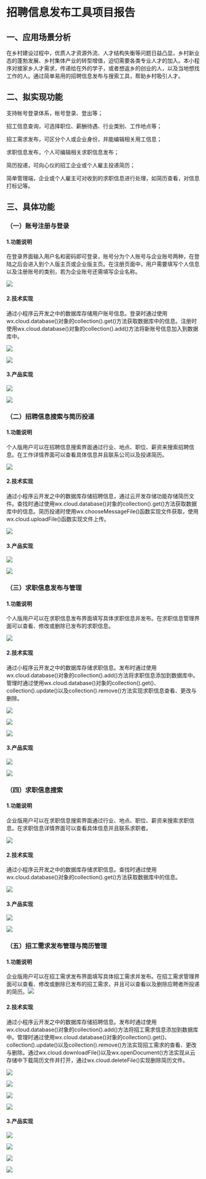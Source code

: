 # 招聘信息发布工具项目报告

## 一、应用场景分析

​       在乡村建设过程中，优质人才资源外流、人才结构失衡等问题日益凸显，乡村新业态的蓬勃发展、乡村集体产业的转型增值，迫切需要各类专业人才的加入。本小程序对接家乡人才需求，传递给在外的学子，或者想返乡的创业的人，以及当地想找工作的人。通过简单易用的招聘信息发布与搜索工具，帮助乡村吸引人才。

## 二、拟实现功能

支持帐号登录体系，帐号登录、登出等；

招工信息查询，可选择职位、薪酬待遇、行业类别、工作地点等；

招工需求发布，可区分个人或企业身份，并能编辑相关用工信息；

求职信息发布，个人可编辑相关求职信息发布；

简历投递，可向心仪的招工企业或个人雇主投递简历；

简单管理端，企业或个人雇主可对收到的求职信息进行处理，如简历查看，对信息打标记等。

## 三、具体功能

### （一）账号注册与登录

#### 1.功能说明

在登录界面输入用户名和密码即可登录，账号分为个人账号与企业账号两种，在登陆之后会进入到个人版主页或企业版主页。在注册页面中，用户需要填写个人信息以及注册账号的类别，若为企业账号还需填写企业名称。

![](./账号系统.png)

#### 2.技术实现

通过小程序云开发之中的数据库存储用户账号信息。登录时通过使用wx.cloud.database()对象的collection().get()方法获取数据库中的信息。注册时使用wx.cloud.database()对象的collection().add()方法将新账号信息加入到数据库中。

![](./账号登陆.png)

![](./账号注册.png)

#### 3.产品实现

![](./登录界面.jpg)

![](./注册界面.jpg)

### （二）招聘信息搜索与简历投递

#### 1.功能说明

个人版用户可以在招聘信息搜索界面通过行业、地点、职位、薪资来搜索招聘信息。在工作详情界面可以查看具体信息并且联系公司以及投递简历。

![](./招聘信息.png)

#### 2.技术实现

通过小程序云开发之中的数据库存储招聘信息，通过云开发存储功能存储简历文件。查找时通过使用wx.cloud.database()对象的collection().get()方法获取数据库中的信息。简历投递时使用wx.chooseMessageFile()函数实现文件获取，使用wx.cloud.uploadFile()函数实现文件上传。

![](./招聘信息搜索与简历投递.png)

#### 3.产品实现

![](./招聘信息搜索.png)

![](./工作详情.png)

### （三）求职信息发布与管理

#### 1.功能说明

个人版用户可以在求职信息发布界面填写具体求职信息并发布。在求职信息管理界面可以查看、修改或删除已发布的求职信息。

![](./求职信息.png)

#### 2.技术实现

通过小程序云开发之中的数据库存储求职信息。发布时通过使用wx.cloud.database()对象的collection().add()方法将求职信息添加到数据库中。管理时通过使用wx.cloud.database()对象的collection().get()、collection().update()以及collection().remove()方法实现求职信息查看、更改与删除。

![](./求职信息发布.png)

![](./求职信息更改.png)

![](./求职信息删除.png)

#### 3.产品实现

![](./求职信息发布界面.png)

![](./求职信息管理.png)

### （四）求职信息搜索

#### 1.功能说明

企业版用户可以在求职信息搜索界面通过行业、地点、职位、薪资来搜索求职信息。在求职信息详情界面可以查看具体信息并且联系求职者。

![](./求职信息搜索.png)

#### 2.技术实现

通过小程序云开发之中的数据库存储求职信息。查找时通过使用wx.cloud.database()对象的collection().get()方法获取数据库中的信息。

![](./求职信息的搜索.png)

#### 3.产品实现

![](./求职信息搜索界面.png)

![](./求职信息详情界面.png)

### （五）招工需求发布管理与简历管理

#### 1.功能说明

企业版用户可以在招工需求发布界面填写具体招工需求并发布。在招工需求管理界面可以查看、修改或删除已发布的招工需求，并且可以查看以及删除应聘者所投递的简历。![](./招工需求.png)

#### 2.技术实现

通过小程序云开发之中的数据库存储招聘信息。发布时通过使用wx.cloud.database()对象的collection().add()方法将招工需求信息添加到数据库中。管理时通过使用wx.cloud.database()对象的collection().get()、collection().update()以及collection().remove()方法实现招工需求的查看、更改与删除。通过wx.cloud.downloadFile()以及wx.openDocument()方法实现从云存储中下载简历文件并打开，通过wx.cloud.deleteFile()实现删除简历文件。

![](./招工需求发布.png)

![](./招工需求更改.png)

![](./招工需求删除.png)

![](./简历管理.png)

#### 3.产品实现

![](./招工需求发布界面.png)

![](./招工需求管理界面.png)

![](./招工需求修改界面.png)

![](./简历管理界面.png)
